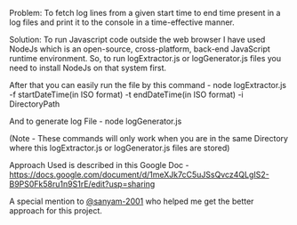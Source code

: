 Problem: To fetch log lines from a given start time to end time present in a log files and print it to the console in a time-effective manner.

Solution:
To run Javascript code outside the web browser I have used NodeJs which is an open-source, cross-platform, back-end JavaScript runtime environment.
So, to run logExtractor.js or logGenerator.js files you need to install NodeJs on that system first.

After that you can easily run the file by this command -
node logExtractor.js -f startDateTime(in ISO format) -t endDateTime(in ISO format) -i DirectoryPath

And to generate log File -
node logGenerator.js

(Note - These commands will only work when you are in the same Directory where this logExtractor.js or logGenerator.js files are stored)

Approach Used is described in this Google Doc - https://docs.google.com/document/d/1meXJk7cC5uJSsQvcz4QLgIS2-B9PS0Fk58ru1n9S1rE/edit?usp=sharing

A special mention to <a href="https://github.com/sanyam-2001">@sanyam-2001</a> who helped me get the better approach for this project.

